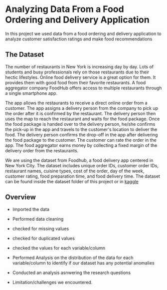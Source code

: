 # Analyzing Data From a Food Ordering and Delivery Application

 In this project we used data from a food ordering and delivery application to analyze customer satisfaction ratings and make food recommendations 
 
 ## The Dataset
 
The number of restaurants in New York is increasing day by day. Lots of students and busy professionals rely on those restaurants due to their hectic lifestyles. Online food delivery service is a great option for them. It provides them with good food from their favorite restaurants. A food aggregator company FoodHub offers access to multiple restaurants through a single smartphone app.

The app allows the restaurants to receive a direct online order from a customer. The app assigns a delivery person from the company to pick up the order after it is confirmed by the restaurant. The delivery person then uses the map to reach the restaurant and waits for the food package. Once the food package is handed over to the delivery person, he/she confirms the pick-up in the app and travels to the customer's location to deliver the food. The delivery person confirms the drop-off in the app after delivering the food package to the customer. The customer can rate the order in the app. The food aggregator earns money by collecting a fixed margin of the delivery order from the restaurants. 
 
We are using the dataset from Foodhub, a food delivery app centered in New York City. The dataset includes unique order IDs, customer order IDs, restaurant names, cuisine types, cost of the order, day of the week, customer rating, food preparation time, and food delivery time. The dataset can be found inside the dataset folder of this project or in [kaggle](https://www.kaggle.com/datasets/ahsan81/food-ordering-and-delivery-app-dataset)

## Overview
* Imported the data

* Performed data cleaning

 * checked for missing values
 
 * checked for duplicated values
 
 * checked the values for each variable/column
 
* Performed Analysis on the distribution of the data for each variable/column to identify if our dataset has any potential anomalies

* Conducted an analysis asnwering the research questions

* Limitation/challenges we encountered.
